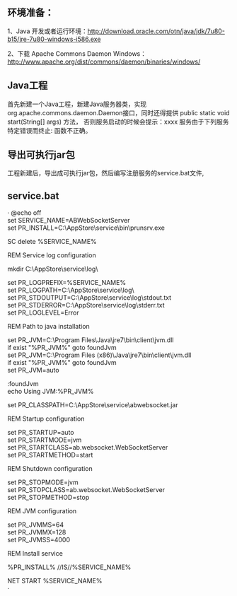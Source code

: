 ## 环境准备：

  1、Java 开发或者运行环境：http://download.oracle.com/otn/java/jdk/7u80-b15/jre-7u80-windows-i586.exe
  
  2、下载 Apache Commons Daemon Windows：http://www.apache.org/dist/commons/daemon/binaries/windows/
 
## Java工程

首先新建一个Java工程，新建Java服务器类，实现org.apache.commons.daemon.Daemon接口，同时还得提供 public static void start(String[] args) 方法，
否则服务启动的时候会提示：xxxx 服务由于下列服务特定错误而终止: 函数不正确。

## 导出可执行jar包

工程新建后，导出成可执行jar包，然后编写注册服务的service.bat文件,

## service.bat
·
@echo off  
set SERVICE_NAME=ABWebSocketServer  
set PR_INSTALL=C:\AppStore\service\bin\prunsrv.exe  

SC delete %SERVICE_NAME%

REM Service log configuration

mkdir C:\AppStore\service\log\

set PR_LOGPREFIX=%SERVICE_NAME%  
set PR_LOGPATH=C:\AppStore\service\log\  
set PR_STDOUTPUT=C:\AppStore\service\log\stdout.txt  
set PR_STDERROR=C:\AppStore\service\log\stderr.txt  
set PR_LOGLEVEL=Error  

REM Path to java installation  

set PR_JVM=C:\Program Files\Java\jre7\bin\client\jvm.dll  
if exist "%PR_JVM%" goto foundJvm  
set PR_JVM=C:\Program Files (x86)\Java\jre7\bin\client\jvm.dll  
if exist "%PR_JVM%" goto foundJvm  
set PR_JVM=auto  

:foundJvm  
echo Using JVM:%PR_JVM%  

set PR_CLASSPATH=C:\AppStore\service\abwebsocket.jar  

REM Startup configuration  

set PR_STARTUP=auto  
set PR_STARTMODE=jvm  
set PR_STARTCLASS=ab.websocket.WebSocketServer  
set PR_STARTMETHOD=start  

REM Shutdown configuration  

set PR_STOPMODE=jvm  
set PR_STOPCLASS=ab.websocket.WebSocketServer  
set PR_STOPMETHOD=stop  

REM JVM configuration  

set PR_JVMMS=64  
set PR_JVMMX=128  
set PR_JVMSS=4000  

REM Install service  

%PR_INSTALL% //IS//%SERVICE_NAME%  

NET START %SERVICE_NAME%  
·
